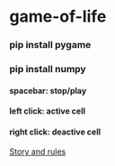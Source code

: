 # game-of-life

### pip install pygame
### pip install numpy 

#### spacebar: stop/play
#### left click: active cell
#### right click: deactive cell

[Story and rules](https://en.wikipedia.org/wiki/Conway%27s_Game_of_Life)
